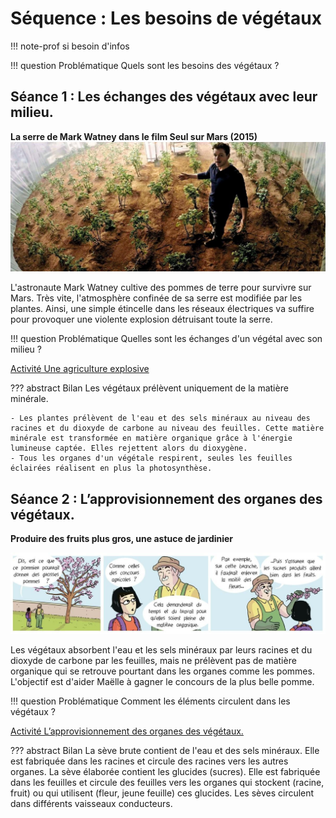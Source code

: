 # Séquence : Les besoins de végétaux

!!! note-prof
    si besoin d'infos


!!! question Problématique
    Quels sont les besoins des végétaux ?
    


## Séance 1 : Les échanges des végétaux avec leur milieu.

**La serre de Mark Watney dans le film Seul sur Mars (2015)**
![](pictures/serreMars.png)

L'astronaute Mark Watney cultive des pommes de terre pour survivre sur Mars. Très vite, l'atmosphère confinée de sa serre est modifiée par les plantes. Ainsi, une simple étincelle dans les réseaux électriques va suffire pour provoquer une violente explosion détruisant toute la serre.


!!! question Problématique
    Quelles sont les échanges d'un végétal avec son milieu ?

[Activité Une agriculture explosive](../echangesVeg)




??? abstract Bilan
    Les végétaux prélèvent uniquement de la matière minérale.

    - Les plantes prélèvent de l'eau et des sels minéraux au niveau des racines et du dioxyde de carbone au niveau des feuilles. Cette matière minérale est transformée en matière organique grâce à l'énergie lumineuse captée. Elles rejettent alors du dioxygène.
    - Tous les organes d'un végétale respirent, seules les feuilles éclairées réalisent en plus la photosynthèse.







## Séance 2 : L’approvisionnement des organes des végétaux.


**Produire des fruits plus gros, une astuce de jardinier**

![](pictures/produireFruits.png)

Les végétaux absorbent l'eau et les sels minéraux par leurs racines et du dioxyde de carbone par les feuilles, mais ne prélèvent pas de matière organique qui se retrouve pourtant dans les organes comme les pommes.
L'objectif est d'aider Maëlle à gagner le concours de la plus belle pomme. 

!!! question Problématique
    Comment les éléments circulent dans les végétaux ?

[Activité L’approvisionnement des organes des végétaux.](../approVeg)




??? abstract Bilan
    La sève brute contient de l'eau et des sels minéraux. Elle est fabriquée dans les racines et
    circule des racines vers les autres organes.
    La sève élaborée contient les glucides (sucres). Elle est fabriquée dans les feuilles et
    circule des feuilles vers les organes qui stockent (racine, fruit) ou qui utilisent (fleur, jeune
    feuille) ces glucides.
    Les sèves circulent dans différents vaisseaux conducteurs.

